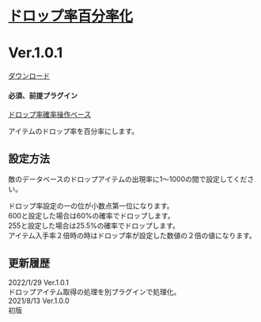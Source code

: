 # [ドロップ率百分率化](https://raw.githubusercontent.com/nuun888/MZ/master/NUUN_DropRatePercentage.js)
# Ver.1.0.1
[ダウンロード](https://raw.githubusercontent.com/nuun888/MZ/master/NUUN_DropRatePercentage.js)
#### 必須、前提プラグイン
[ドロップ率確率操作ベース](https://github.com/nuun888/MZ/blob/master/README/DropItemRateBase.md)  

アイテムのドロップ率を百分率にします。

## 設定方法
敵のデータベースのドロップアイテムの出現率に1～1000の間で設定してください。  

ドロップ率設定の一の位が小数点第一位になります。  
600と設定した場合は60%の確率でドロップします。  
255と設定した場合は25.5%の確率でドロップします。  
アイテム入手率２倍時の時はドロップ率が設定した数値の２倍の値になります。  

## 更新履歴
2022/1/29 Ver.1.0.1  
ドロップアイテム取得の処理を別プラグインで処理化。  
2021/8/13 Ver.1.0.0  
初版  
